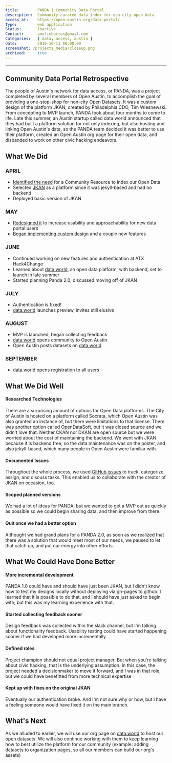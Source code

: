 ```yaml
---
title:        PANDA | Community Data Portal
description:  Community-curated data index for non-city open data
access_at:    https://open-austin.org/data-portal/
Type:         web application
Status:       inactive
Contact:      amaliebarras@gmail.com
Categories:   [ data, access, austin ]
date:         2016-10-11 00:00:00
screenshot: /projects_media/closeup.png
archived:     true
---
```


*****************

## Community Data Portal Retrospective

The people of Austin's network for data access, or PANDA, was a project completed by several members of Open Austin, to accomplish the goal of providing a one-stop-shop for non-city Open Datasets. It was a custom design of the platform JKAN, created by Philadelphia CDO, Tim Wiesnewski. From concepting to MVP launch, PANDA took about four months to come to life. Late this summer, an Austin startup called data.world announced that they had built a platform solution for not only indexing, but also hosting and linking Open Austin's data, so the PANDA team decided it was better to use their platform, created an Open Austin org page for their open data, and disbanded to work on other civic hacking endeavors.

## What We Did

### APRIL

* [Identified the need](https://github.com/open-austin/project-ideas/issues/66) for a Community Resource to index our Open Data
* Selected [JKAN](https://github.com/timwis/jkan-demo) as a platform since it was jekyll-based and had no backend
* Deployed basic version of JKAN

### MAY
* [Redesigned it](https://github.com/open-austin/data-portal) to increase usability and approachability for new data portal users
* [Began implementing custom design](https://github.com/open-austin/data-portal/issues) and a couple new features

### JUNE
* Continued working on new features and authentication at ATX Hack4Change
* Learned about [data.world](http://data.world), an open data platform, with backend, set to launch in late summer
* Started planning Panda 2.0, discussed moving off of JKAN

### JULY
* Authentication is fixed!
* [data.world](data.world) launches preview, invites still elusive

### AUGUST
* MVP is launched, began collecting feedback
* [data.world](http://data.world) opens community to Open Austin
* Open Austin posts datasets on [data.world](http://data.world)

### SEPTEMBER
* [data.world](http://data.world) opens registration to all users

## What We Did Well

#### Researched Technologies
There are a surprising amount of options for Open Data platforms. The City of Austin is hosted on a platform called Socrata, which Open Austin was also granted an instance of, but there were limitations to that license. There was another option called OpenDataSoft, but it was closed source and we didn't love that. Neither CKAN nor DKAN are open source but we were worried about the cost of maintaining the backend. We went with JKAN because it is backend free, so the data maintenance was on the poster, and also jekyll-based, which many people in Open Austin were familiar with.

#### Documented Issues
Throughout the whole process, we used [GitHub issues](https://github.com/open-austin/data-portal/issues/) to track, categorize, assign, and discuss tasks. This enabled us to collaborate with the creator of JKAN on occasion, too.


#### Scoped planned versions
We had a lot of ideas for PANDA, but we wanted to get a MVP out as quickly as possible so we could begin sharing data, and then improve from there.

#### Quit once we had a better option
Althought we had grand plans for a PANDA 2.0, as soon as we realized that there was a solution that would meet most of our needs, we paused to let that catch up, and put our energy into other efforts.

## What We Could Have Done Better

#### More incremental development
PANDA 1.0 could have and should have just been JKAN, but I didn't know how to test my designs locally without deploying via gh-pages to github. I learned that it is possible to do that, and I should have just asked to begin with, but this was my learning experience with that.

#### Started collecting feedback sooner
Design feedback was collected within the slack channel, but I'm talking about functionality feedback. Usability testing could have started happening sooner if we had developed more incrementally.

#### Defined roles
Project champion should not equal project manager. But when you're talking about civic hacking, that is the underlying assumption. In this case, the project needed a decisionmaker to move it forward, and I was in that role, but we could have benefitted from more technical expertise

#### Kept up with fixes on the original JKAN
Eventually our authentication broke. And I'm not sure why or how, but I have a feeling someone would have fixed it on the main branch.

## What's Next
As we alluded to earlier, we will use our org page on [data.world](http://data.world) to host our open datasets. We will also continue working with them to keep learning how to best utilize the platform for our community (example: adding datasets to organization pages, so all our members can build our org's assets)
